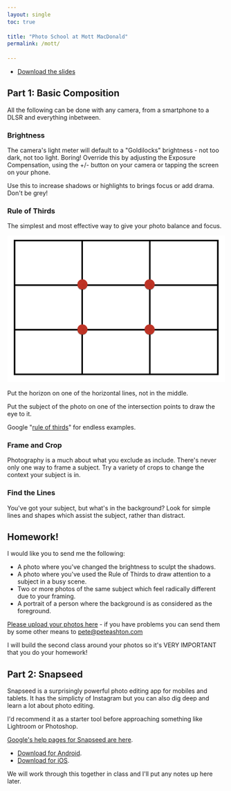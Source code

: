 ```yaml
---
layout: single
toc: true

title: "Photo School at Mott MacDonald"
permalink: /mott/

---
```


- [Download the slides](https://www.dropbox.com/s/1nehdocsficqtuz/Mott%20Macdonald%20Photography%20Slides%20wk1.pdf?dl=0) 

## Part 1: Basic Composition

All the following can be done with any camera, from a smartphone to a DLSR and everything inbetween. 

### Brightness

The camera's light meter will default to a "Goldilocks" brightness - not too dark, not too light. Boring! Override this by adjusting the Exposure Compensation, using the +/- button on your camera or tapping the screen on your phone. 

Use this to increase shadows or highlights to brings focus or add drama. Don't be grey! 

### Rule of Thirds

The simplest and most effective way to give your photo balance and focus. 

![](/assets/images/thirds.png)

Put the horizon on one of the horizontal lines, not in the middle. 

Put the subject of the photo on one of the intersection points to draw the eye to it.

Google "[rule of thirds](https://www.google.com/search?q=rule+of+thirds&tbm=isch)" for endless examples. 

### Frame and Crop

Photography is a much about what you exclude as include. There's never only one way to frame a subject. Try a variety of crops to change the context your subject is in. 

### Find the Lines

You've got your subject, but what's in the background? Look for simple lines and shapes which assist the subject, rather than distract. 

## Homework!

I would like you to send me the following:

- A photo where you've changed the brightness to sculpt the shadows. 
- A photo where you've used the Rule of Thirds to draw attention to a subject in a busy scene. 
- Two or more photos of the same subject which feel radically different due to your framing. 
- A portrait of a person where the background is as considered as the foreground. 

[Please upload your photos here](https://www.dropbox.com/request/JKBGRSpbQV2qGAoBYw5b) - if you have problems you can send them by some other means to pete@peteashton.com

I will build the second class around your photos so it's VERY IMPORTANT that you do your homework! 

## Part 2: Snapseed

Snapseed is a surprisingly powerful photo editing app for mobiles and tablets. It has the simplicty of Instagram but you can also dig deep and learn a lot about photo editing. 

I'd recommend it as a starter tool before approaching something like Lightroom or Photoshop. 

[Google's help pages for Snapseed are here](https://support.google.com/snapseed#topic=6155507). 

- [Download for Android](https://play.google.com/store/apps/details?id=com.niksoftware.snapseed).  
- [Download for iOS](https://itunes.apple.com/app/id439438619).

We will work through this together in class and I'll put any notes up here later. 
